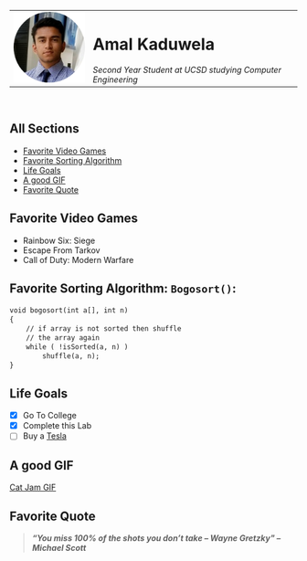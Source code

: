 <table>
  <tr>
    <td><img src="Images/Amal_picture.png" alt="Picture of Amal"></td>
  
  <td>
    <h1> Amal Kaduwela </h1>
    <em>Second Year Student at UCSD studying Computer Engineering</em>
  </td>
  </tr>
</table>

<br>

## All Sections
  - [Favorite Video Games](#favorite-video-games)
  - [Favorite Sorting Algorithm](#favorite-sorting-algorithm:-`Bogosort()`)
  - [Life Goals](#life-goals)
  - [A good GIF](#a-good-gif)
  - [Favorite Quote](#favorite-quote)

## Favorite Video Games
  - Rainbow Six: Siege
  - Escape From Tarkov
  - Call of Duty: Modern Warfare

## Favorite Sorting Algorithm: `Bogosort()`:

```
void bogosort(int a[], int n)
{
    // if array is not sorted then shuffle
    // the array again
    while ( !isSorted(a, n) )
        shuffle(a, n);
}
```

## Life Goals
- [X] Go To College
- [X] Complete this Lab
- [ ] Buy a [Tesla](https://www.tesla.com/)

## A good GIF
[Cat Jam GIF](Images/tenor.gif)

## Favorite Quote 
>***“You miss 100% of the shots you don’t take – Wayne Gretzky" – Michael Scott***




